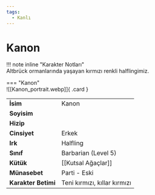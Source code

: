```yaml
---
tags:
  - Kanlı
---  
```

# Kanon   
  
<div class="grid" markdown>  
  
!!! note inline "Karakter Notları"  
	Altbrück ormanlarında yaşayan kırmızı renkli halflingimiz.  
  
<div class="grid" markdown>  
  
=== "Kanon"  
	![[Kanon_portrait.webp]]{ .card }  
  
  
  
<table><tr><td><b>İsim</b></td><td>Kanon</td></tr>  
<tr><td><b>Soyisim</b></td><td></td></tr>  
<tr><td><b>Hizip</b></td><td></td></tr>  
<tr><td><b>Cinsiyet</b></td><td>Erkek</td></tr>  
<tr><td><b>Irk</b></td><td>Halfling</td></tr>  
<tr><td><b>Sınıf</b></td><td>Barbarian (Level 5)</td></tr>  
<tr><td><b>Kütük</b></td><td>[[Kutsal Ağaçlar]]</td></tr>  
<tr><td><b>Münasebet</b></td><td>Parti - Eski</td></tr>  
<tr><td><b>Karakter Betimi</b></td><td>Teni kırmızı, kıllar kırmızı</td></tr>  
</table></div></div>